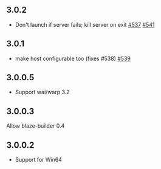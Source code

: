 ## 3.0.2

* Don't launch if server fails; kill server on exit [#537](https://github.com/yesodweb/wai/issues/537) [#541](https://github.com/yesodweb/wai/pull/541)

## 3.0.1

* make host configurable too (fixes #538) [#539](https://github.com/yesodweb/wai/pull/539)

## 3.0.0.5

* Support wai/warp 3.2

## 3.0.0.3

Allow blaze-builder 0.4

## 3.0.0.2

* Support for Win64

